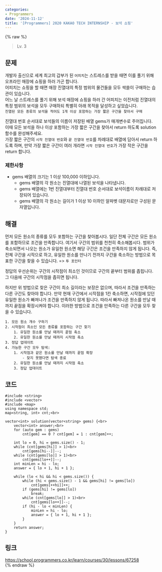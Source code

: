 ```yaml
---
categories:
- Programmers
date: '2024-11-12'
title: '[Programmers] 2020 KAKAO TECH INTERNSHIP - 보석 쇼핑'
---
```


{% raw %}
> Lv. 3<br>

## 문제
개발자 출신으로 세계 최고의 갑부가 된  `어피치`는 스트레스를 받을 때면 이를 풀기 위해 오프라인 매장에 쇼핑을 하러 가곤 합니다.  
어피치는 쇼핑을 할 때면 매장 진열대의 특정 범위의 물건들을 모두 싹쓸이 구매하는 습관이 있습니다.  
어느 날 스트레스를 풀기 위해 보석 매장에 쇼핑을 하러 간 어피치는 이전처럼 진열대의 특정 범위의 보석을 모두 구매하되 특별히 아래 목적을 달성하고 싶었습니다.  
`진열된 모든 종류의 보석을 적어도 1개 이상 포함하는 가장 짧은 구간을 찾아서 구매`

진열대 번호 순서대로 보석들의 이름이 저장된 배열 gems가 매개변수로 주어집니다. 이때 모든 보석을 하나 이상 포함하는 가장 짧은 구간을 찾아서 return 하도록 solution 함수를 완성해주세요.  
가장 짧은 구간의  `시작 진열대 번호`와  `끝 진열대 번호`를 차례대로 배열에 담아서 return 하도록 하며, 만약 가장 짧은 구간이 여러 개라면  `시작 진열대 번호`가 가장 작은 구간을 return 합니다.

### 제한사항
-   gems 배열의 크기는 1 이상 100,000 이하입니다.
    -   gems 배열의 각 원소는 진열대에 나열된 보석을 나타냅니다.
    -   gems 배열에는 1번 진열대부터 진열대 번호 순서대로 보석이름이 차례대로 저장되어 있습니다.
    -   gems 배열의 각 원소는 길이가 1 이상 10 이하인 알파벳 대문자로만 구성된 문자열입니다.

## 해결
먼저 모든 원소의 종류를 모두 포함하는 구간을 찾아봅시다. 일단 전체 구간은 모든 원소를 포함하므로 조건을 만족합니다. 여기서 구간의 범위를 천천히 축소해봅시다. 범위가 축소되면서 나오는 원소가 유일한 원소면 해당 구간은 조건을 만족하지 않게 됩니다. 즉, 전체 구간을 시작으로 하고, 유일한 원소를 만나기 전까지 구간을 축소하는 방법으로 목표한 구간을 찾을 수 있습니다. => `투 포인터`<br>

정답의 우선순위는 구간의 시작점이 최소인 것이므로 구간의 끝부터 범위를 좁힙니다. 그 다음에 구간의 시작점을 좁히면 됩니다.

하지만 위 방법으로 찾은 구간이 최소 길이라는 보장은 없으며, 따라서 조건을 만족하는 다른 구간도 찾아야 합니다. 만약 현재 구간에서 시작점을 1칸 축소하면, 시작점에 있던 유일한 원소가 빠져나가 조건을 만족하지 않게 됩니다. 따라서 빠져나온 원소를 만날 때까지 끝점을 확장시켜야 합니다. 이러한 방법으로 조건을 만족하는 다른 구간을 모두 찾을 수 있습니다.

```
1. 모든 원소 개수 구하기
2. 시작점이 최소인 모든 종류를 포함하는 구간 찾기
	1. 유일한 원소를 만날 때까지 끝점 축소
	2. 유일한 원소를 만날 때까지 시작점 축소
3. 정답 업데이트
4. 가능한 구간 모두 탐색:
	1. 시작점과 같은 원소를 만날 때까지 끝점 확장
		- 찾지 못했다면 탐색 종료
	2. 유일한 원소를 만날 때까지 시작점 축소
	3. 정답 업데이트
```

## 코드
```
#include <string>
#include <vector>
#include <map>
using namespace std;
map<string, int> cnt;<br>

vector<int> solution(vector<string> gems) {<br>
    vector<int> answer;<br>
    for (auto gem : gems)
        cnt[gem] == 0 ? cnt[gem] = 1 : cnt[gem]++;

    int lo = 0, hi = gems.size() - 1;
    while (cnt[gems[hi]] > 1)<br>
        cnt[gems[hi--]]--;
    while (cnt[gems[lo]] > 1)<br>
        cnt[gems[lo++]]--;
    int minLen = hi - lo;
    answer = { lo + 1, hi + 1 };

    while (lo < hi && hi < gems.size()) {
        while (hi < gems.size() - 1 && gems[hi] != gems[lo])
            cnt[gems[++hi]]++;
        if (gems[hi] != gems[lo])
            break;
        while (cnt[gems[lo]] > 1)<br>
            cnt[gems[lo++]]--;
        if (hi - lo < minLen) {
            minLen = hi - lo;
            answer = { lo + 1, hi + 1 };
        }
    }
    return answer;
}
```

## 링크
https://school.programmers.co.kr/learn/courses/30/lessons/67258<br>
{% endraw %}
